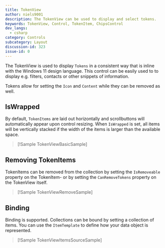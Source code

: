 ```yaml
---
title: TokenView
author: niels9001
description: The TokenView can be used to display and select tokens.
keywords: TokenView, Control, TokenItem, ChipsControl
dev_langs:
  - csharp
category: Controls
subcategory: Layout
discussion-id: 323
issue-id: 0
---
```


<!-- To know about all the available Markdown syntax, Check out https://docs.microsoft.com/contribute/markdown-reference -->
<!-- Ensure you remove all comments before submission, to ensure that there are no formatting issues when displaying this page.  -->
<!-- It is recommended to check how the Documentation will look in the sample app, before Merging a PR -->
<!-- **Note:** All links to other docs.microsoft.com pages should be relative without locale, i.e. for the one above would be /contribute/markdown-reference -->
<!-- Included images should be optimized for size and not include any Intellectual Property references. -->

<!-- Be sure to update the discussion/issue numbers above with your Labs discussion/issue id numbers in order for UI links to them from the sample app to work. -->

The TokenView is used to display `Tokens` in a consistent way that is inline with the Windows 11 design language. This control can be easily used to to display e.g. filters, contacts or other snippets of information.

Tokens allow for setting the `Icon` and `Content` while they can be removed as well. 

## IsWrapped

By default, `TokenItems` are laid out horizontally and scrollbuttons will automatically appear upon control resizing. When `IsWrapped` is set, all items will be vertically stacked if the width of the items is larger than the available space.
> [!Sample TokenViewBasicSample]

## Removing TokenItems

TokenItems can be removed from the collection by setting the `IsRemoveable` property on the TokenItem- or by setting the `CanRemoveTokens` property on the TokenView itself.

> [!Sample TokenViewRemoveSample]

## Binding

Binding is supported. Collections can be bound by setting a collection of items. You can use the `ItemTemplate` to define how your data object is represented.

> [!Sample TokenViewItemsSourceSample]

